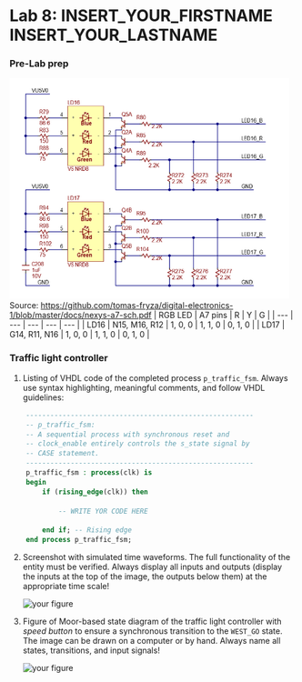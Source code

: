 # Lab 8: INSERT_YOUR_FIRSTNAME INSERT_YOUR_LASTNAME
### Pre-Lab prep
![Schematic](img/schematic.png)
	</br>
   Source: https://github.com/tomas-fryza/digital-electronics-1/blob/master/docs/nexys-a7-sch.pdf
| RGB LED | A7 pins | R | Y | G |
| --- | --- | --- | --- | --- |
| LD16 | N15, M16, R12 | 1, 0, 0 | 1, 1, 0 | 0, 1, 0 |
| LD17 | G14, R11, N16 | 1, 0, 0 | 1, 1, 0 | 0, 1, 0 |
### Traffic light controller

1. Listing of VHDL code of the completed process `p_traffic_fsm`. Always use syntax highlighting, meaningful comments, and follow VHDL guidelines:

```vhdl
    --------------------------------------------------------
    -- p_traffic_fsm:
    -- A sequential process with synchronous reset and
    -- clock_enable entirely controls the s_state signal by
    -- CASE statement.
    --------------------------------------------------------
    p_traffic_fsm : process(clk) is
    begin
        if (rising_edge(clk)) then

            -- WRITE YOR CODE HERE

        end if; -- Rising edge
    end process p_traffic_fsm;
```

2. Screenshot with simulated time waveforms. The full functionality of the entity must be verified. Always display all inputs and outputs (display the inputs at the top of the image, the outputs below them) at the appropriate time scale!

   ![your figure]()

3. Figure of Moor-based state diagram of the traffic light controller with *speed button* to ensure a synchronous transition to the `WEST_GO` state. The image can be drawn on a computer or by hand. Always name all states, transitions, and input signals!

   ![your figure]()
